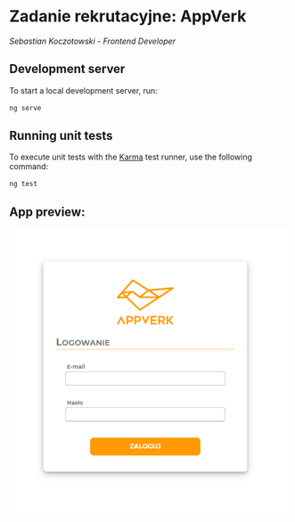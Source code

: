 # Zadanie rekrutacyjne: AppVerk

<i> Sebastian Koczotowski - Frontend Developer </i>

## Development server

To start a local development server, run:

```bash
ng serve
```

## Running unit tests

To execute unit tests with the [Karma](https://karma-runner.github.io) test runner, use the following command:

```bash
ng test
```

## App preview:

<img src="src/assets/appverk_demo.png" alt="Demo AppVerk app PNG" width="500">
